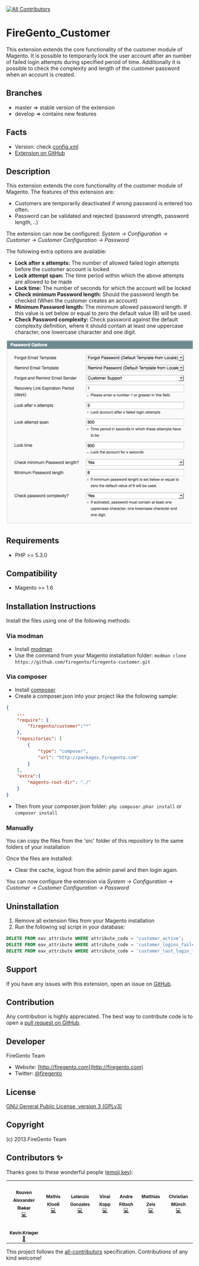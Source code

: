 <!-- ALL-CONTRIBUTORS-BADGE:START - Do not remove or modify this section -->
[![All Contributors](https://img.shields.io/badge/all_contributors-8-orange.svg?style=flat-square)](#contributors-)
<!-- ALL-CONTRIBUTORS-BADGE:END -->
# FireGento_Customer

This extension extends the core functionality of the customer module of Magento. It is possible to temporarily lock the user account after an number of failed login attempts during specified period of time. Additionally it is possible to check the complexity and length of the customer password when an account is created.


## Branches

* master => stable version of the extension
* develop => contains new features

## Facts

- Version: check [config.xml](https://github.com/firegento/firegento-customer/blob/master/src/app/code/community/FireGento/Customer/etc/config.xml)
- [Extension on GitHub](https://github.com/firegento/firegento-customer/)

## Description

This extension extends the core functionality of the customer module of Magento. The features of this extension are:

* Customers are temporarily deactivated if wrong password is entered too often.
* Password can be validated and rejected (password strength, password length, ..)

The extension can now be configured: *System -> Configuration -> Customer -> Customer Configuration -> Password*

The following extra options are available:

- **Lock after x attempts:** The number of allowed failed login attempts before the customer account is locked
- **Lock attempt span:** The time period within which the above attempts are allowed to be made
- **Lock time:** The number of seconds for which the account will be locked
- **Check minimum Password length:** Should the password length be checked (When the customer creates an account)
- **Minimum Password length:** The minimum allowed password length. If this value is set below or equal to zero the default value (8) will be used.
- **Check Password complexity:** Check password against the default complexity definition, where it should contain at least one uppercase character, one lowercase character and one digit.


![Customer Password Configuration](docs/img/customer_password_configuration.png "Customer Password Configuration")



## Requirements

- PHP >= 5.3.0

## Compatibility

- Magento >= 1.6

## Installation Instructions

Install the files using one of the following methods:
### Via modman
- Install [modman](https://github.com/colinmollenhour/modman)
- Use the command from your Magento installation folder: `modman clone https://github.com/firegento/firegento-customer.git`

### Via composer
- Install [composer](http://getcomposer.org/download/)
- Create a composer.json into your project like the following sample:

```json
{
    ...
    "require": {
        "firegento/customer":"*"
    },
    "repositories": [
	    {
            "type": "composer",
            "url": "http://packages.firegento.com"
        }
    ],
    "extra":{
        "magento-root-dir": "./"
    }
}

```

- Then from your composer.json folder: `php composer.phar install` or `composer install`

### Manually
You can copy the files from the 'src' folder of this repository to the same folders of your installation

Once the files are installed:

- Clear the cache, logout from the admin panel and then login again.

You can now configure the extension via *System -> Configuration -> Customer -> Customer Configuration -> Password*

## Uninstallation

1. Remove all extension files from your Magento installation
2. Run the following sql script in your database:

```sql
DELETE FROM eav_attribute WHERE attribute_code = 'customer_active';
DELETE FROM eav_attribute WHERE attribute_code = 'customer_logins_failed';
DELETE FROM eav_attribute WHERE attribute_code = 'customer_last_login_failed';
```


## Support

If you have any issues with this extension, open an issue on [GitHub](https://github.com/firegento/firegento-customer/issues).

## Contribution

Any contribution is highly appreciated. The best way to contribute code is to open a [pull request on GitHub](https://help.github.com/articles/using-pull-requests).

## Developer

FireGento Team
* Website: [http://firegento.com](http://firegento.com)
* Twitter: [@firegento](https://twitter.com/firegento)

## License

[GNU General Public License, version 3 (GPLv3)](http://opensource.org/licenses/gpl-3.0)

## Copyright

(c) 2013 FireGento Team

## Contributors ✨

Thanks goes to these wonderful people ([emoji key](https://allcontributors.org/docs/en/emoji-key)):

<!-- ALL-CONTRIBUTORS-LIST:START - Do not remove or modify this section -->
<!-- prettier-ignore-start -->
<!-- markdownlint-disable -->
<table>
  <tr>
    <td align="center"><a href="https://rouven.io/"><img src="https://avatars3.githubusercontent.com/u/393419?v=4" width="100px;" alt=""/><br /><sub><b>Rouven Alexander Rieker</b></sub></a><br /><a href="https://github.com/firegento/firegento-customer/commits?author=therouv" title="Code">💻</a></td>
    <td align="center"><a href="http://www.mage-profis.de/"><img src="https://avatars0.githubusercontent.com/u/710748?v=4" width="100px;" alt=""/><br /><sub><b>Mathis Klooß</b></sub></a><br /><a href="https://github.com/firegento/firegento-customer/commits?author=mklooss" title="Code">💻</a></td>
    <td align="center"><a href="https://github.com/latenzio"><img src="https://avatars0.githubusercontent.com/u/8480072?v=4" width="100px;" alt=""/><br /><sub><b>Latenzio Gonzales</b></sub></a><br /><a href="https://github.com/firegento/firegento-customer/commits?author=latenzio" title="Code">💻</a></td>
    <td align="center"><a href="http://vinaikopp.com/"><img src="https://avatars0.githubusercontent.com/u/72463?v=4" width="100px;" alt=""/><br /><sub><b>Vinai Kopp</b></sub></a><br /><a href="https://github.com/firegento/firegento-customer/commits?author=Vinai" title="Code">💻</a></td>
    <td align="center"><a href="https://github.com/pixelhed"><img src="https://avatars2.githubusercontent.com/u/1169770?v=4" width="100px;" alt=""/><br /><sub><b>Andre Flitsch</b></sub></a><br /><a href="https://github.com/firegento/firegento-customer/commits?author=pixelhed" title="Code">💻</a></td>
    <td align="center"><a href="https://www.matthias-zeis.com/"><img src="https://avatars2.githubusercontent.com/u/371060?v=4" width="100px;" alt=""/><br /><sub><b>Matthias Zeis</b></sub></a><br /><a href="https://github.com/firegento/firegento-customer/commits?author=mzeis" title="Code">💻</a></td>
    <td align="center"><a href="https://muench.dev/"><img src="https://avatars2.githubusercontent.com/u/211294?v=4" width="100px;" alt=""/><br /><sub><b>Christian Münch</b></sub></a><br /><a href="https://github.com/firegento/firegento-customer/commits?author=cmuench" title="Code">💻</a></td>
  </tr>
  <tr>
    <td align="center"><a href="https://github.com/kkrieger85"><img src="https://avatars2.githubusercontent.com/u/4435523?v=4" width="100px;" alt=""/><br /><sub><b>Kevin Krieger</b></sub></a><br /><a href="https://github.com/firegento/firegento-customer/commits?author=kkrieger85" title="Documentation">📖</a></td>
  </tr>
</table>

<!-- markdownlint-enable -->
<!-- prettier-ignore-end -->
<!-- ALL-CONTRIBUTORS-LIST:END -->

This project follows the [all-contributors](https://github.com/all-contributors/all-contributors) specification. Contributions of any kind welcome!